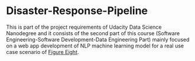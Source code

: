 # Disaster-Response-Pipeline
This is part of the project requirements of Udacity Data Science Nanodegree and it consists of the second part of this course (Software Engineering-Software Development-Data Engineering Part) mainly focused on a web app development of NLP machine learning model for a real use case scenario of [Figure Eight](https://appen.com/).
